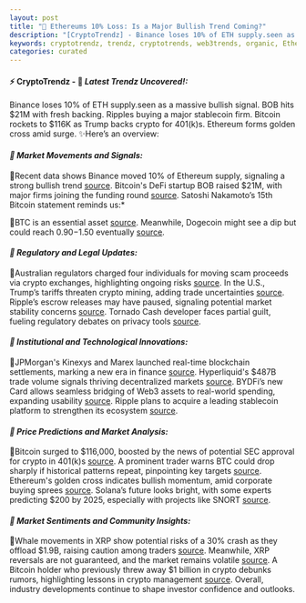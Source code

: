 ```yaml
---
layout: post
title: "🌇 Ethereums 10% Loss: Is a Major Bullish Trend Coming?"
description: "[CryptoTrendz] - Binance loses 10% of ETH supply.seen as a massive bullish signal. BOB hits $21M with fresh backing. Ripples buying a major stablecoin firm. Bitcoin rockets to $116K as Trump backs crypto for 401(k)s. Ethereum forms golden cross amid surge."
keywords: cryptotrendz, trendz, cryptotrends, web3trends, organic, Ethereum, Assets, Stablecoin, Web3, Analyst, Bitcoin, XRP, BTC, Mining, trading, Crypto, Trump
categories: curated
---
```


#### ⚡ CryptoTrendz - 📌 *Latest Trendz Uncovered!:*

Binance loses 10% of ETH supply.seen as a massive bullish signal. BOB hits $21M with fresh backing. Ripples buying a major stablecoin firm. Bitcoin rockets to $116K as Trump backs crypto for 401(k)s. Ethereum forms golden cross amid surge. ✨Here’s an overview:


#### *🔖  Market Movements and Signals:*  

🔹Recent data shows Binance moved 10% of Ethereum supply, signaling a strong bullish trend [source](https://s.avyag.com/kq8v). Bitcoin's DeFi startup BOB raised $21M, with major firms joining the funding round [source](https://s.avyag.com/5q5m). Satoshi Nakamoto’s 15th Bitcoin statement reminds us:*  

🔹BTC is an essential asset [source](https://s.avyag.com/gxso). Meanwhile, Dogecoin might see a dip but could reach $0.90-$1.50 eventually [source](https://s.avyag.com/batr).

#### *🔖  Regulatory and Legal Updates:*  

🔹Australian regulators charged four individuals for moving scam proceeds via crypto exchanges, highlighting ongoing risks [source](https://s.avyag.com/zm5l). In the U.S., Trump’s tariffs threaten crypto mining, adding trade uncertainties [source](https://s.avyag.com/35p0). Ripple’s escrow releases may have paused, signaling potential market stability concerns [source](https://s.avyag.com/v4vw). Tornado Cash developer faces partial guilt, fueling regulatory debates on privacy tools [source](https://s.avyag.com/t14y).

#### *🔖  Institutional and Technological Innovations:*  

🔹JPMorgan's Kinexys and Marex launched real-time blockchain settlements, marking a new era in finance [source](https://s.avyag.com/smxb). Hyperliquid's $487B trade volume signals thriving decentralized markets [source](https://s.avyag.com/cgad). BYDFi’s new Card allows seamless bridging of Web3 assets to real-world spending, expanding usability [source](https://s.avyag.com/ehkc). Ripple plans to acquire a leading stablecoin platform to strengthen its ecosystem [source](https://s.avyag.com/sney).

#### *🔖  Price Predictions and Market Analysis:*  

🔹Bitcoin surged to $116,000, boosted by the news of potential SEC approval for crypto in 401(k)s [source](https://s.avyag.com/lsw0). A prominent trader warns BTC could drop sharply if historical patterns repeat, pinpointing key targets [source](https://s.avyag.com/h21r). Ethereum's golden cross indicates bullish momentum, amid corporate buying sprees [source](https://s.avyag.com/m0qb). Solana’s future looks bright, with some experts predicting $200 by 2025, especially with projects like SNORT [source](https://s.avyag.com/renw).

#### *🔖  Market Sentiments and Community Insights:*  

🔹Whale movements in XRP show potential risks of a 30% crash as they offload $1.9B, raising caution among traders [source](https://s.avyag.com/soys). Meanwhile, XRP reversals are not guaranteed, and the market remains volatile [source](https://s.avyag.com/k2zi). A Bitcoin holder who previously threw away $1 billion in crypto debunks rumors, highlighting lessons in crypto management [source](https://s.avyag.com/pmze). Overall, industry developments continue to shape investor confidence and outlooks.